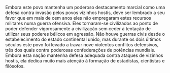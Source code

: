 ﻿Embora este povo mantenha um poderoso destacamento marcial como uma defesa contra invasão pelos povos vizinhos hostis, deve ser lembrado a seu favor que em mais de cem anos eles não empregaram estes recursos militares numa guerra ofensiva. Eles tornaram-se civilizados ao ponto de poder defender vigorosamente a civilização sem ceder à tentação de utilizar seus poderes bélicos em agressão. Não houve guerras civis desde o estabelecimento do estado continental unido, mas durante os dois últimos séculos este povo foi levado a travar nove violentos conflitos defensivos, três dos quais contra poderosas confederações de potências mundiais. Embora esta nação mantenha defesa adequada contra ataques de vizinhos hostis, ela dedica muito mais atenção à formação de estadistas, cientistas e filósofos.